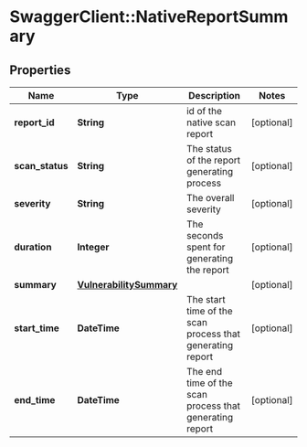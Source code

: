 # SwaggerClient::NativeReportSummary

## Properties
Name | Type | Description | Notes
------------ | ------------- | ------------- | -------------
**report_id** | **String** | id of the native scan report | [optional] 
**scan_status** | **String** | The status of the report generating process | [optional] 
**severity** | **String** | The overall severity | [optional] 
**duration** | **Integer** | The seconds spent for generating the report | [optional] 
**summary** | [**VulnerabilitySummary**](VulnerabilitySummary.md) |  | [optional] 
**start_time** | **DateTime** | The start time of the scan process that generating report | [optional] 
**end_time** | **DateTime** | The end time of the scan process that generating report | [optional] 



